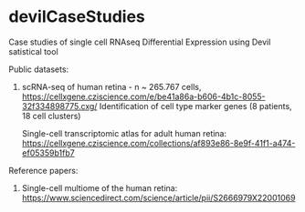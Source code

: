 # devilCaseStudies
Case studies of single cell RNAseq Differential Expression using Devil satistical tool 

Public datasets:

1) scRNA-seq of human retina - n ~ 265.767 cells, https://cellxgene.cziscience.com/e/be41a86a-b606-4b1c-8055-32f334898775.cxg/
   Identification of cell type marker genes (8 patients, 18 cell clusters)
   
   Single-cell transcriptomic atlas for adult human retina: https://cellxgene.cziscience.com/collections/af893e86-8e9f-41f1-a474-ef05359b1fb7
   

Reference papers: 
1) Single-cell multiome of the human retina: https://www.sciencedirect.com/science/article/pii/S2666979X22001069

  
